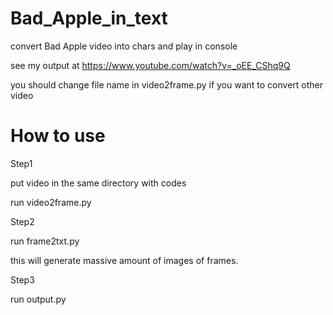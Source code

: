 # Bad_Apple_in_text
convert Bad Apple video into chars and play in console

see my output at https://www.youtube.com/watch?v=_oEE_CShq9Q

you should change file name in video2frame.py if you want to convert other video

# How to use

Step1

put video in the same directory with codes

run video2frame.py

Step2

run frame2txt.py

this will generate massive amount of images of frames.

Step3

run output.py
